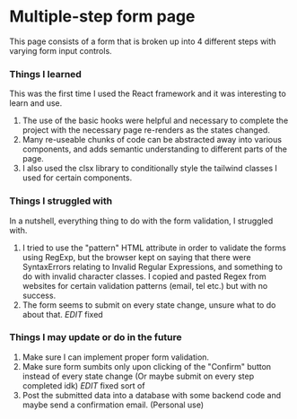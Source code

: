 # Multiple-step form page

This page consists of a form that is broken up into 4 different steps with varying form input controls.

### Things I learned
This was the first time I used the React framework and it was interesting to learn and use.
1. The use of the basic hooks were helpful and necessary to complete the project with the necessary page re-renders as the states changed.
2. Many re-useable chunks of code can be abstracted away into various components, and adds semantic understanding to different parts of the page.
3. I also used the clsx library to conditionally style the tailwind classes I used for certain components.

### Things I struggled with
In a nutshell, everything thing to do with the form validation, I struggled with.
1. I tried to use the "pattern" HTML attribute in order to validate the forms using RegExp, but the browser kept on saying that there were SyntaxErrors relating to Invalid Regular Expressions, and something to do with invalid character classes. I copied and pasted Regex from websites for certain validation patterns (email, tel etc.) but with no success.
2. The form seems to submit on every state change, unsure what to do about that. *EDIT* fixed

### Things I may update or do in the future
1. Make sure I can implement proper form validation.
2. Make sure form sumbits only upon clicking of the "Confirm" button instead of every state change (Or maybe submit on every step completed idk) *EDIT* fixed sort of
3. Post the submitted data into a database with some backend code and maybe send a confirmation email. (Personal use)
